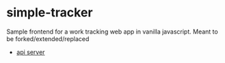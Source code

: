 # simple-tracker
Sample frontend for a work tracking web app in vanilla javascript. Meant to be forked/extended/replaced

- [api server](https://github.com/boxboat-github-practice/simple-tracker-express-api)
